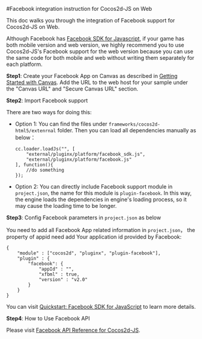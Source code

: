 #Facebook integration instruction for Cocos2d-JS on Web

This doc walks you through the integration of Facebook support for Cocos2d-JS on Web.

Although Facebook has [Facebook SDK for Javascript](http://developers.facebook.com/docs/javascript), if your game has both mobile version and web version, we highly recommend you to use Cocos2d-JS's Facebook support for the web version because you can use the same code for both mobile and web without writing them separately for each platform.

**Step1**: Create your Facebook App on Canvas as described in [Getting Started with Canvas](http://developers.facebook.com/docs/games/canvas/). Add the URL to the web host for your sample under the "Canvas URL" and "Secure Canvas URL" section.

**Step2**: Import Facebook support

There are two ways for doing this:

- Option 1: You can find the files under `frameworks/cocos2d-html5/extenrnal` folder. Then you can load all dependencies manually as below：
    
    ```
    cc.loader.loadJs("", [
        "external/pluginx/platform/facebook_sdk.js",
        "external/pluginx/platform/facebook.js"
    ], function(){
        //do something
    });
    ```
    
- Option 2: You can directly include Facebook support module in `project.json`, the name for this module is `plugin-facebook`. In this way, the engine loads the dependencies in engine's loading process, so it may cause the loading time to be longer.

**Step3**: Config Facebook parameters in `project.json` as below

You need to add all Facebook App related information in `project.json`， the property of appid need add Your application id provided by Facebook:

```
{
    "module" : ["cocos2d", "pluginx", "plugin-facebook"],
    "plugin" : {
        "facebook": {
            "appId" : "", 
            "xfbml" : true,
            "version" : "v2.0"
        }
    }
}
```

You can visit [Quickstart: Facebook SDK for JavaScript](http://developers.facebook.com/docs/javascript/quickstart/) to learn more details. 

**Step4**: How to Use Facebook API

Please visit [Facebook API Reference for Cocos2d-JS](../api-reference/en.md).